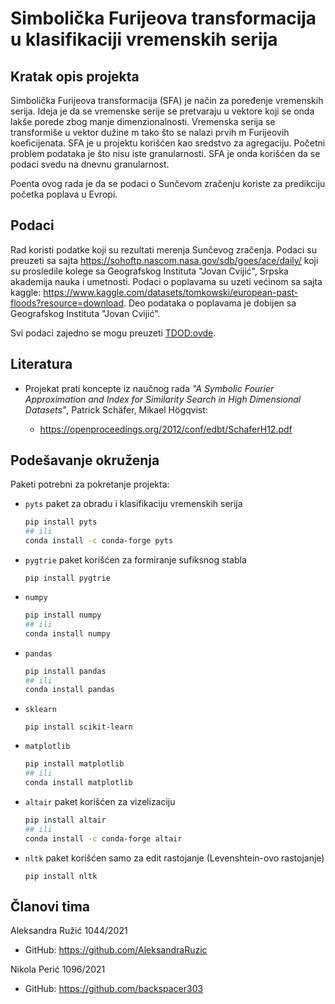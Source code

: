# Simbolička Furijeova transformacija u klasifikaciji vremenskih serija

## Kratak opis projekta
Simbolička Furijeova transformacija (SFA) je način za poređenje vremenskih serija. Ideja je da se vremenske serije se pretvaraju u vektore koji se onda lakše porede zbog manje dimenzionalnosti. Vremenska serija se transformiše u vektor dužine m tako što se nalazi prvih m Furijeovih koeficijenata. SFA je u projektu korišćen kao sredstvo za agregaciju. Početni problem podataka je što nisu iste granularnosti. SFA je onda korišćen da se podaci svedu na dnevnu granularnost.

Poenta ovog rada je da se podaci o Sunčevom zračenju koriste za predikciju početka poplava u Evropi.

## Podaci
Rad koristi podatke koji su rezultati merenja Sunčevog zračenja.  Podaci su preuzeti sa sajta https://sohoftp.nascom.nasa.gov/sdb/goes/ace/daily/ koji su prosledile kolege sa Geografskog Instituta "Jovan Cvijić", Srpska akademija nauka i umetnosti. Podaci o poplavama su uzeti većinom sa sajta kaggle: https://www.kaggle.com/datasets/tomkowski/european-past-floods?resource=download. Deo podataka o poplavama je dobijen sa Geografskog Instituta "Jovan Cvijić".

Svi podaci zajedno se mogu preuzeti [TDOD:ovde]().

## Literatura
- Projekat prati koncepte iz naučnog rada *"A Symbolic Fourier Approximation and Index for
Similarity Search in High Dimensional Datasets"*, Patrick Schäfer, Mikael Högqvist:

  - https://openproceedings.org/2012/conf/edbt/SchaferH12.pdf

## Podešavanje okruženja

Paketi potrebni za pokretanje projekta:

- `pyts` paket za obradu i klasifikaciju vremenskih serija 
    
    ```bash
    pip install pyts
    ## ili
    conda install -c conda-forge pyts
    ```
- `pygtrie` paket korišćen za formiranje sufiksnog stabla
  ```
  pip install pygtrie
  ```
- `numpy`
  ```bash
  pip install numpy
  ## ili
  conda install numpy
  ``` 
- `pandas`
  ```bash
  pip install pandas
  ## ili
  conda install pandas
  ```
- `sklearn`
  ```
  pip install scikit-learn
  ```
- `matplotlib`
  ```bash
  pip install matplotlib
  ## ili
  conda install matplotlib
  ```
- `altair` paket korišćen za vizelizaciju
  ```bash
  pip install altair
  ## ili
  conda install -c conda-forge altair
  ```
- `nltk` paket korišćen samo za edit rastojanje (Levenshtein-ovo rastojanje)
  ```
  pip install nltk
  ```

## Članovi tima
Aleksandra Ružić 1044/2021
- GitHub: https://github.com/AleksandraRuzic

Nikola Perić 1096/2021
- GitHub: https://github.com/backspacer303